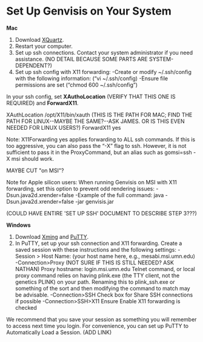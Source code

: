 # Set Up Genvisis on Your System

**Mac** 
1. Download [XQuartz](https://www.xquartz.org/).
2. Restart your computer.
3. Set up ssh connections. Contact your system administrator if you need assistance. (NO DETAIL BECAUSE SOME PARTS ARE SYSTEM-DEPENDENT?)
4. Set up ssh config with X11 forwarding:
  -Create or modify ~/.ssh/config with the following information: (“vi ~/.ssh/config)
  -Ensure file permissions are set (“chmod 600 ~/.ssh/config”)

In your ssh config, set **XAuthoLocation** (VERIFY THAT THIS ONE IS REQUIRED) and **ForwardX11**.

XAuthLocation /opt/X11/bin/xauth (THIS IS THE PATH FOR MAC; FIND THE PATH FOR LINUX--MAYBE THE SAME?--ASK JAMES. OR IS THIS EVEN NEEDED FOR LINUX USERS?)
ForwardX11 yes

Note: X11Forwarding yes applies forwarding to ALL ssh commands. If this is too aggressive, you can also pass the “-X” flag to ssh. However, it is not sufficient to pass it in the ProxyCommand, but an alias such as gomsi=ssh -X msi should work.

MAYBE CUT "on MSI"?  

Note for Apple silicon users: When running Genvisis on MSI with X11 forwarding, set this option to prevent odd rendering issues: -Dsun.java2d.xrender=false 
  -Example of the full command: java -Dsun.java2d.xrender=false -jar genvisis.jar

(COULD HAVE ENTIRE 'SET UP SSH' DOCUMENT TO DESCRIBE STEP 3???)



**Windows**
1. Download [Xming](https://xming.en.softonic.com/download) and [PuTTY](https://www.putty.org/).
2. In PuTTY, set up your ssh connection and X11 forwarding. Create a saved session with these instructions and the following settings:
  -Session > Host Name: (your host name here, e.g., mesabi.msi.umn.edu)
  -Connection>Proxy (NOT SURE IF THIS IS STILL NEEDED? ASK NATHAN)
    Proxy hostname: login.msi.umn.edu
    Telnet command, or local proxy command  relies on having plink.exe (the TTY client, not the genetics PLINK) on your path. Renaming this to plink_ssh.exe or something of the sort and then modifying the command to match may be advisable.
  -Connection>SSH
    Check box for Share SSH connections if possible
  -Connection>SSH>X11
    Ensure Enable X11 forwarding is checked

We recommend that you save your session as something you will remember to access next time you login. 
For convenience, you can set up PuTTY to Automatically Load a Session. (ADD LINK)
